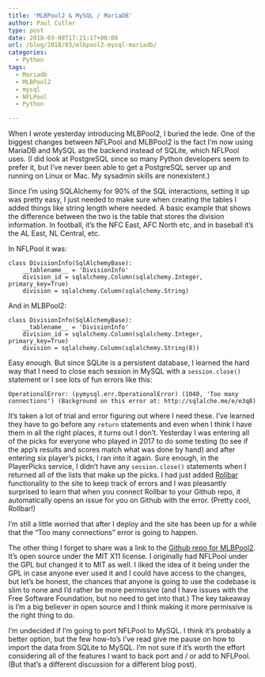 ```yaml
---
title: 'MLBPool2 & MySQL / MariaDB'
author: Paul Cutler
type: post
date: 2018-03-08T17:21:17+00:00
url: /blog/2018/03/mlbpool2-mysql-mariadb/
categories:
  - Python
tags:
  - Mariadb
  - MLBPool2
  - mysql
  - NFLPool
  - Python

---
```

When I wrote yesterday introducing MLBPool2, I buried the lede. One of the biggest changes between NFLPool and MLBPool2 is the fact I’m now using MariaDB and MySQL as the backend instead of SQLite, which NFLPool uses. (I did look at PostgreSQL since so many Python developers seem to prefer it, but I’ve never been able to get a PostgreSQL server up and running on Linux or Mac. My sysadmin skills are nonexistent.)

Since I’m using SQLAlchemy for 90% of the SQL interactions, setting it up was pretty easy, I just needed to make sure when creating the tables I added things like string length where needed. A basic example that shows the difference between the two is the table that stores the division information. In football, it’s the NFC East, AFC North etc, and in baseball it’s the AL East, NL Central, etc.

In NFLPool it was:

    class DivisionInfo(SqlAlchemyBase):
        __tablename__ = 'DivisionInfo'
        division_id = sqlalchemy.Column(sqlalchemy.Integer, primary_key=True)
        division = sqlalchemy.Column(sqlalchemy.String)
    

And in MLBPool2:

    class DivisionInfo(SqlAlchemyBase):
        __tablename__ = 'DivisionInfo'
        division_id = sqlalchemy.Column(sqlalchemy.Integer, primary_key=True)
        division = sqlalchemy.Column(sqlalchemy.String(8))
    

Easy enough. But since SQLite is a persistent database, I learned the hard way that I need to close each session in MySQL with a `session.close()` statement or I see lots of fun errors like this:

    OperationalError: (pymysql.err.OperationalError) (1040, 'Too many connections') (Background on this error at: http://sqlalche.me/e/e3q8)
    

It’s taken a lot of trial and error figuring out where I need these. I’ve learned they have to go before any `return` statements and even when I think I have them in all the right places, it turns out I don’t. Yesterday I was entering all of the picks for everyone who played in 2017 to do some testing (to see if the app’s results and scores match what was done by hand) and after entering six player’s picks, I ran into it again. Sure enough, in the PlayerPicks service, I didn’t have any `session.close()` statements when I returned all of the lists that make up the picks. I had just added [Rollbar][1] functionality to the site to keep track of errors and I was pleasantly surprised to learn that when you connect Rollbar to your Github repo, it automatically opens an issue for you on Github with the error. (Pretty cool, Rollbar!)

I’m still a little worried that after I deploy and the site has been up for a while that the “Too many connections” error is going to happen.

The other thing I forget to share was a link to the [Github repo for MLBPool2][2]. It’s open source under the MIT X11 license. I originally had NFLPool under the GPL but changed it to MIT as well. I liked the idea of it being under the GPL in case anyone ever used it and I could have access to the changes, but let’s be honest, the chances that anyone is going to use the codebase is slim to none and I’d rather be more permissive (and I have issues with the Free Software Foundation, but no need to get into that.) The key takeaway is I’m a big believer in open source and I think making it more permissive is the right thing to do.

I’m undecided if I’m going to port NFLPool to MySQL. I think it’s probably a better option, but the few how-to’s I’ve read give me pause on how to import the data from SQLite to MySQL. I’m not sure if it’s worth the effort considering all of the features I want to back port and / or add to NFLPool. (But that’s a different discussion for a different blog post).

 [1]: https://www.rollbar.com
 [2]: https://github.com/prcutler/mlbpool2